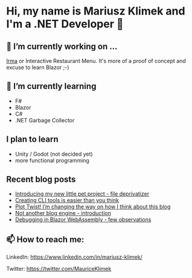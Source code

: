 # Hi, my name is Mariusz Klimek and I'm a .NET Developer 👋

<!--
**klimcio/klimcio** is a ✨ _special_ ✨ repository because its `README.md` (this file) appears on your GitHub profile.

Here are some ideas to get you started:

- 👯 I’m looking to collaborate on ...
- 🤔 I’m looking for help with ...
- 💬 Ask me about ...
- 📫 How to reach me: ...
- 😄 Pronouns: ...
- ⚡ Fun fact: ...
-->

## 🔭 I’m currently working on ...

[Irma](https://github.com/klimcio/Irma) or Interactive Restaurant Menu. It's more of a proof of concept and excuse to learn Blazor ;-)

## 🌱 I’m currently learning

- F#
- Blazor
- C#
- .NET Garbage Collector

## I plan to learn 

- Unity / Godot (not decided yet)
- more functional programming

## Recent blog posts
<!-- BLOG-POST-LIST:START -->
- [Introducing my new little pet project - file deprivatizer](https://mariuszklimek.github.io/devblog//devblog/pet-projects/deprivatizer)
- [Creating CLI tools is easier than you think](https://mariuszklimek.github.io/devblog//devblog/cli/getting-started-params)
- [Plot Twist! I’m changing the way on how I think about this blog](https://mariuszklimek.github.io/devblog//devblog/blog/plot-twist)
- [Not another blog engine - introduction](https://mariuszklimek.github.io/devblog//devblog/blazor/wasm/for-blogging)
- [Debugging in Blazor WebAssembly - few observations](https://mariuszklimek.github.io/devblog//devblog/blazor/wasm/debugging)
<!-- BLOG-POST-LIST:END -->

## 📫 How to reach me:

LinkedIn: https://www.linkedin.com/in/mariusz-klimek/

Twitter: https://twitter.com/MauriceKlimek
